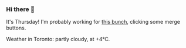 ### Hi there :wave:

It's Thursday! I'm probably working for [this bunch](https://github.com/kohofinancial), clicking some merge buttons.

Weather in Toronto: partly cloudy, at +4°C.

